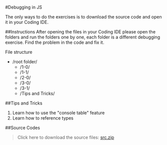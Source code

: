 #Debugging in JS

The only ways to do the exercises is to download the source code and open it in your Coding IDE.


##Instructions
After opening the files in your Coding IDE please open the folders and run the folders one by one, each folder is a different debugging exercise.
Find the problem in the code and fix it.

File structure

* /root folder/
  * /1-0/
  * /1-1/
  * /2-0/
  * /3-0/
  * /3-1/
  * /Tips and Tricks/

##Tips and Tricks
1. Learn how to use the "console table" feature
2. Learn how to reference types

##Source Codes
>Click here to download the source files: [src.zip](http://projects.breatheco.de/p/javascript/beginner/debugging/src.zip)